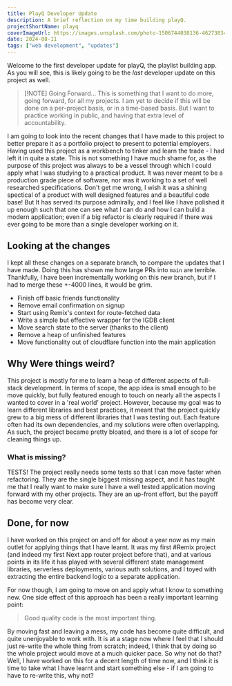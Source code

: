 ```yaml
---
title: PlayQ Developer Update
description: A brief reflection on my time building playQ.
projectShortName: playq
coverImageUrl: https://images.unsplash.com/photo-1506744038136-46273834b3fb?q=80&w=4140&auto=format&fit=crop&ixlib=rb-4.0.3&ixid=M3wxMjA3fDB8MHxwaG90by1wYWdlfHx8fGVufDB8fHx8fA%3D%3D
date: 2024-08-11
tags: ["web development", "updates"]
---
```


Welcome to the first developer update for playQ, the playlist building app. As you will see, this is likely going to be the *last* developer update on this project as well.

> [!NOTE] Going Forward...
> This is something that I want to do more, going forward, for all my projects. I am yet to decide if this will be done on a per-project basis, or in a time-based basis. But I want to practice working in public, and having that extra level of accountability.

I am going to look into the recent changes that I have made to this project to better prepare it as a portfolio project to present to potential employers. Having used this project as a workbench to tinker and learn the trade - I had left it in quite a state. This is not something I have much shame for, as the purpose of this project was always to be a vessel through which I could apply what I was studying to a practical product. It was never meant to be a production grade piece of software, nor was it working to a set of well researched specifications. Don't get me wrong, I wish it was a shining spectical of a product with well designed features and a beautiful code base! But It has served its purpose admirally, and I feel like I have polished it up enough such that one can see what I can do and how I can build a modern application; even if a big refactor is clearly required if there was ever going to be more than a single developer working on it.

## Looking at the changes
I kept all these changes on a separate branch, to compare the updates that I have made. Doing this has shown me how large PRs into `main` are terrible. Thankfully, I have been incrementally working on this new branch, but if I had to merge these +-4000 lines, it would be grim.

- Finish off basic friends functionality
- Remove email confirmation on signup
- Start using Remix's context for route-fetched data
- Write a simple but effective wrapper for the IGDB client
- Move search state to the server (thanks to the client)
- Remove a heap of unfinished features
- Move functionality out of cloudflare function into the main application

## Why Were things weird?
This project is mostly for me to learn a heap of different aspects of full-stack development. In terms of scope, the app idea is small enough to be move quickly, but fully featured enough to touch on nearly all the aspects I wanted to cover in a 'real world' project. However, because my goal was to learn different libraries and best practices, it meant that the project quickly grew to a big mess of different libraries that I was testing out. Each feature often had its own dependencies, and my solutions were often overlapping. As such, the project became pretty bloated, and there is a lot of scope for cleaning things up. 

### What is missing?
TESTS! The project really needs some tests so that I can move faster when refactoring. They are the single biggest missing aspect, and it has taught me that I really want to make sure I have a well tested application moving forward with my other projects. They are an up-front effort, but the payoff has become very clear.

## Done, for now
I have worked on this project on and off for about a year now as my main outlet for applying things that I have learnt. It was my first #Remix project (and indeed my first Next app router project before that), and at various points in its life it has played with several different state management libraries, serverless deployments, various auth solutions, and I toyed with extracting the entire backend logic to a separate application. 

For now though, I am going to move on and apply what I know to something new. One side effect of this approach has been a really important learning point:

> Good quality code is the most important thing.

By moving fast and leaving a mess, my code has become quite difficult, and quite unenjoyable to work with. It is at a stage now where I feel that I should just re-write the whole thing from scratch; indeed, I think that by doing so the whole project would move at a much quicker pace. So why not do that? Well, I have worked on this for a decent length of time now, and I think it is time to take what I have learnt and start something else - if I am going to have to re-write this, why not?
